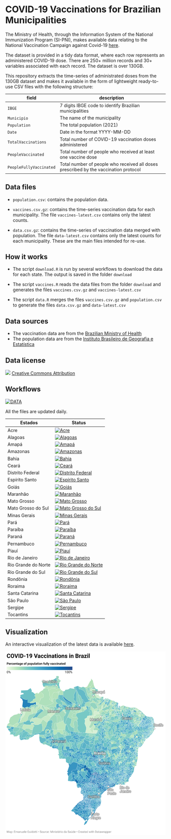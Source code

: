 # COVID-19 Vaccinations for Brazilian Municipalities

The Ministry of Health, through the Information System of the National Immunization Program (SI-PNI), makes available data relating to the National Vaccination Campaign against Covid-19 [here](https://opendatasus.saude.gov.br/dataset/covid-19-vacinacao).

The dataset is provided in a tidy data format, where each row represents an administered COVID-19 dose. There are 250+ million records and 30+ variables associated with each record. The dataset is over 130GB.

This repository extracts the time-series of administrated doses from the 130GB dataset and makes it available in the form of lightweight ready-to-use CSV files with the following structure:

| field                   | description                                                  |
| ----------------------- | ------------------------------------------------------------ |
| `IBGE`                  | 7 digits IBGE code to identify Brazilian municipalities      |
| `Municipio`             | The name of the municipality                                 |
| `Population`            | The total population (2021)                                  |
| `Date`                  | Date in the format YYYY-MM-DD                                |
| `TotalVaccinations`     | Total number of COVID-19 vaccination doses administered      |
| `PeopleVaccinated`      | Total number of people who received at least one vaccine dose |
| `PeopleFullyVaccinated` | Total number of people who received all doses prescribed by the vaccination protocol |

## Data files

- `population.csv`: contains the population data.

- `vaccines.csv.gz`: contains the time-series vaccination data for each municipality. The file `vaccines-latest.csv` contains only the latest counts.
- `data.csv.gz`: contains the time-series of vaccination data merged with population. The file `data-latest.csv` contains only the latest counts for each municipality. These are the main files intended for re-use.

## How it works

- The script `download.R` is run by several workflows to download the data for each state. The output is saved in the folder `download`

- The script `vaccines.R` reads the data files from the folder `download` and generates the files `vaccines.csv.gz` and `vaccines-latest.csv`
- The script `data.R` merges the files `vaccines.csv.gz` and `population.csv` to generate the files `data.csv.gz` and `data-latest.csv`

## Data sources

- The vaccination data are from the [Brazilian Ministry of Health](https://opendatasus.saude.gov.br/dataset/covid-19-vacinacao)
- The population data are from the [Instituto Brasileiro de Geografia e Estatística](https://www.ibge.gov.br/en/statistics/social/population/18448-estimates-of-resident-population-for-municipalities-and-federation-units.html)

## Data license

[![](https://opendatasus.saude.gov.br/base/images/od_80x15_blue.png)](http://opendefinition.org/okd/) [Creative Commons Attribution](http://www.opendefinition.org/licenses/cc-by) 

## Workflows

[![DATA](https://github.com/eguidotti/covid19br/actions/workflows/_data.yaml/badge.svg)](https://github.com/eguidotti/covid19br/actions/workflows/_data.yaml)

All the files are updated daily.

|Estados|Status|
|-------|------|
|Acre|[![Acre](https://github.com/eguidotti/covid19br/actions/workflows/AC.yaml/badge.svg)](https://github.com/eguidotti/covid19br/actions/workflows/AC.yaml)|
|Alagoas|[![Alagoas](https://github.com/eguidotti/covid19br/actions/workflows/AL.yaml/badge.svg)](https://github.com/eguidotti/covid19br/actions/workflows/AL.yaml)|
|Amapá|[![Amapá](https://github.com/eguidotti/covid19br/actions/workflows/AP.yaml/badge.svg)](https://github.com/eguidotti/covid19br/actions/workflows/AP.yaml)|
|Amazonas|[![Amazonas](https://github.com/eguidotti/covid19br/actions/workflows/AM.yaml/badge.svg)](https://github.com/eguidotti/covid19br/actions/workflows/AM.yaml)|
|Bahia|[![Bahia](https://github.com/eguidotti/covid19br/actions/workflows/BA.yaml/badge.svg)](https://github.com/eguidotti/covid19br/actions/workflows/BA.yaml)|
|Ceará|[![Ceará](https://github.com/eguidotti/covid19br/actions/workflows/CE.yaml/badge.svg)](https://github.com/eguidotti/covid19br/actions/workflows/CE.yaml)|
|Distrito Federal|[![Distrito Federal](https://github.com/eguidotti/covid19br/actions/workflows/DF.yaml/badge.svg)](https://github.com/eguidotti/covid19br/actions/workflows/DF.yaml)|
|Espírito Santo|[![Espírito Santo](https://github.com/eguidotti/covid19br/actions/workflows/ES.yaml/badge.svg)](https://github.com/eguidotti/covid19br/actions/workflows/ES.yaml)|
|Goiás|[![Goiás](https://github.com/eguidotti/covid19br/actions/workflows/GO.yaml/badge.svg)](https://github.com/eguidotti/covid19br/actions/workflows/GO.yaml)|
|Maranhão|[![Maranhão](https://github.com/eguidotti/covid19br/actions/workflows/MA.yaml/badge.svg)](https://github.com/eguidotti/covid19br/actions/workflows/MA.yaml)|
|Mato Grosso|[![Mato Grosso](https://github.com/eguidotti/covid19br/actions/workflows/MT.yaml/badge.svg)](https://github.com/eguidotti/covid19br/actions/workflows/MT.yaml)|
|Mato Grosso do Sul|[![Mato Grosso do Sul](https://github.com/eguidotti/covid19br/actions/workflows/MS.yaml/badge.svg)](https://github.com/eguidotti/covid19br/actions/workflows/MS.yaml)|
|Minas Gerais|[![Minas Gerais](https://github.com/eguidotti/covid19br/actions/workflows/MG.yaml/badge.svg)](https://github.com/eguidotti/covid19br/actions/workflows/MG.yaml)|
|Pará|[![Pará](https://github.com/eguidotti/covid19br/actions/workflows/PA.yaml/badge.svg)](https://github.com/eguidotti/covid19br/actions/workflows/PA.yaml)|
|Paraíba|[![Paraíba](https://github.com/eguidotti/covid19br/actions/workflows/PB.yaml/badge.svg)](https://github.com/eguidotti/covid19br/actions/workflows/PB.yaml)|
|Paraná|[![Paraná](https://github.com/eguidotti/covid19br/actions/workflows/PR.yaml/badge.svg)](https://github.com/eguidotti/covid19br/actions/workflows/PR.yaml)|
|Pernambuco|[![Pernambuco](https://github.com/eguidotti/covid19br/actions/workflows/PE.yaml/badge.svg)](https://github.com/eguidotti/covid19br/actions/workflows/PE.yaml)|
|Piauí|[![Piauí](https://github.com/eguidotti/covid19br/actions/workflows/PI.yaml/badge.svg)](https://github.com/eguidotti/covid19br/actions/workflows/PI.yaml)|
|Rio de Janeiro|[![Rio de Janeiro](https://github.com/eguidotti/covid19br/actions/workflows/RJ.yaml/badge.svg)](https://github.com/eguidotti/covid19br/actions/workflows/RJ.yaml)|
|Rio Grande do Norte|[![Rio Grande do Norte](https://github.com/eguidotti/covid19br/actions/workflows/RN.yaml/badge.svg)](https://github.com/eguidotti/covid19br/actions/workflows/RN.yaml)|
|Rio Grande do Sul|[![Rio Grande do Sul](https://github.com/eguidotti/covid19br/actions/workflows/RS.yaml/badge.svg)](https://github.com/eguidotti/covid19br/actions/workflows/RS.yaml)|
|Rondônia|[![Rondônia](https://github.com/eguidotti/covid19br/actions/workflows/RO.yaml/badge.svg)](https://github.com/eguidotti/covid19br/actions/workflows/RO.yaml)|
|Roraima|[![Roraima](https://github.com/eguidotti/covid19br/actions/workflows/RR.yaml/badge.svg)](https://github.com/eguidotti/covid19br/actions/workflows/RR.yaml)|
|Santa Catarina|[![Santa Catarina](https://github.com/eguidotti/covid19br/actions/workflows/SC.yaml/badge.svg)](https://github.com/eguidotti/covid19br/actions/workflows/SC.yaml)|
|São Paulo|[![São Paulo](https://github.com/eguidotti/covid19br/actions/workflows/SP.yaml/badge.svg)](https://github.com/eguidotti/covid19br/actions/workflows/SP.yaml)|
|Sergipe|[![Sergipe](https://github.com/eguidotti/covid19br/actions/workflows/SE.yaml/badge.svg)](https://github.com/eguidotti/covid19br/actions/workflows/SE.yaml)|
|Tocantins|[![Tocantins](https://github.com/eguidotti/covid19br/actions/workflows/TO.yaml/badge.svg)](https://github.com/eguidotti/covid19br/actions/workflows/TO.yaml)|

## Visualization

An interactive visualization of the latest data is available [here](https://datawrapper.dwcdn.net/RBpM2/).

![](covid-19-vaccinations-in-brazil.png)